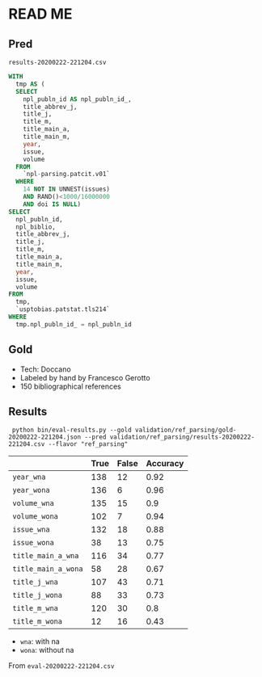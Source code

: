 # READ ME


## Pred

`results-20200222-221204.csv`

```sql
WITH
  tmp AS (
  SELECT
    npl_publn_id AS npl_publn_id_,
    title_abbrev_j,
    title_j,
    title_m,
    title_main_a,
    title_main_m,
    year,
    issue,
    volume
  FROM
    `npl-parsing.patcit.v01`
  WHERE
    14 NOT IN UNNEST(issues)
    AND RAND()<1000/16000000
    AND doi IS NULL)
SELECT
  npl_publn_id,
  npl_biblio,
  title_abbrev_j,
  title_j,
  title_m,
  title_main_a,
  title_main_m,
  year,
  issue,
  volume
FROM
  tmp,
  `usptobias.patstat.tls214`
WHERE
  tmp.npl_publn_id_ = npl_publn_id
```

## Gold

- Tech: Doccano
- Labeled by hand by Francesco Gerotto
- 150 bibliographical references

## Results


```
 python bin/eval-results.py --gold validation/ref_parsing/gold-20200222-221204.json --pred validation/ref_parsing/results-20200222-221204.csv --flavor "ref_parsing"
```


||True|False|Accuracy
---|---|---|---
`year_wna`|138|12|0.92
`year_wona`|136|6|0.96
`volume_wna`|135|15|0.9
`volume_wona`|102|7|0.94
`issue_wna`|132|18|0.88
`issue_wona`|38|13|0.75
`title_main_a_wna`|116|34|0.77
`title_main_a_wona`|58|28|0.67
`title_j_wna`|107|43|0.71
`title_j_wona`|88|33|0.73
`title_m_wna`|120|30|0.8
`title_m_wona`|12|16|0.43

- `wna`: with na
- `wona`: without na

From `eval-20200222-221204.csv`
